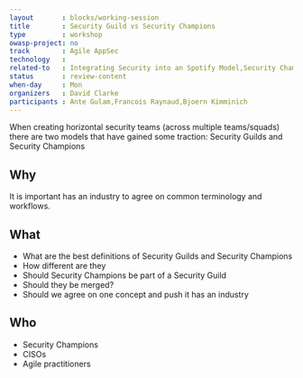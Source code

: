```yaml
---
layout       : blocks/working-session
title        : Security Guild vs Security Champions
type         : workshop
owasp-project: no
track        : Agile AppSec
technology   :
related-to   : Integrating Security into an Spotify Model,Security Champions,CISO
status       : review-content
when-day     : Mon
organizers   : David Clarke
participants : Ante Gulam,Francois Raynaud,Bjoern Kimminich
---
```


When creating horizontal security teams (across multiple teams/squads) there are two models that have gained some traction: Security Guilds and Security Champions

## Why

It is important has an industry to agree on common terminology and workflows.

## What

 - What are the best definitions of Security Guilds and Security Champions
 - How different are they
 - Should Security Champions be part of a Security Guild
 - Should they be merged?
 - Should we agree on one concept and push it has an industry

## Who

 - Security Champions
 - CISOs
 - Agile practitioners
